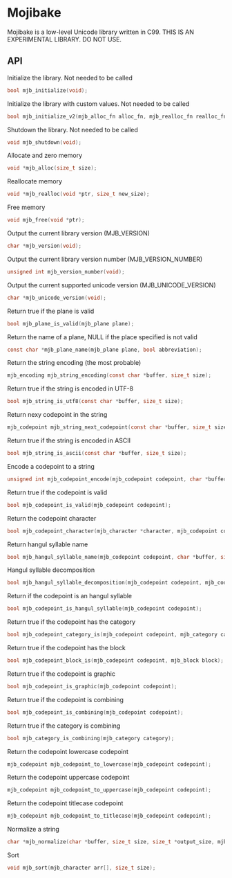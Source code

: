 # Mojibake

Mojibake is a low-level Unicode library written in C99. THIS IS AN EXPERIMENTAL LIBRARY. DO NOT USE.

## API

Initialize the library. Not needed to be called
```c
bool mjb_initialize(void);
```

Initialize the library with custom values. Not needed to be called
```c
bool mjb_initialize_v2(mjb_alloc_fn alloc_fn, mjb_realloc_fn realloc_fn, mjb_free_fn free_fn);
```

Shutdown the library. Not needed to be called
```c
void mjb_shutdown(void);
```

Allocate and zero memory
```c
void *mjb_alloc(size_t size);
```

Reallocate memory
```c
void *mjb_realloc(void *ptr, size_t new_size);
```

Free memory
```c
void mjb_free(void *ptr);
```

Output the current library version (MJB_VERSION)
```c
char *mjb_version(void);
```

Output the current library version number (MJB_VERSION_NUMBER)
```c
unsigned int mjb_version_number(void);
```

Output the current supported unicode version (MJB_UNICODE_VERSION)
```c
char *mjb_unicode_version(void);
```

Return true if the plane is valid
```c
bool mjb_plane_is_valid(mjb_plane plane);
```

Return the name of a plane, NULL if the place specified is not valid
```c
const char *mjb_plane_name(mjb_plane plane, bool abbreviation);
```

Return the string encoding (the most probable)
```c
mjb_encoding mjb_string_encoding(const char *buffer, size_t size);
```

Return true if the string is encoded in UTF-8
```c
bool mjb_string_is_utf8(const char *buffer, size_t size);
```

Return nexy codepoint in the string
```c
mjb_codepoint mjb_string_next_codepoint(const char *buffer, size_t size, size_t *next);
```

Return true if the string is encoded in ASCII
```c
bool mjb_string_is_ascii(const char *buffer, size_t size);
```

Encode a codepoint to a string
```c
unsigned int mjb_codepoint_encode(mjb_codepoint codepoint, char *buffer, size_t size, mjb_encoding encoding);
```

Return true if the codepoint is valid
```c
bool mjb_codepoint_is_valid(mjb_codepoint codepoint);
```

Return the codepoint character
```c
bool mjb_codepoint_character(mjb_character *character, mjb_codepoint codepoint);
```

Return hangul syllable name
```c
bool mjb_hangul_syllable_name(mjb_codepoint codepoint, char *buffer, size_t size);
```

Hangul syllable decomposition
```c
bool mjb_hangul_syllable_decomposition(mjb_codepoint codepoint, mjb_codepoint *codepoints);
```

Return if the codepoint is an hangul syllable
```c
bool mjb_codepoint_is_hangul_syllable(mjb_codepoint codepoint);
```

Return true if the codepoint has the category
```c
bool mjb_codepoint_category_is(mjb_codepoint codepoint, mjb_category category);
```

Return true if the codepoint has the block
```c
bool mjb_codepoint_block_is(mjb_codepoint codepoint, mjb_block block);
```

Return true if the codepoint is graphic
```c
bool mjb_codepoint_is_graphic(mjb_codepoint codepoint);
```

Return true if the codepoint is combining
```c
bool mjb_codepoint_is_combining(mjb_codepoint codepoint);
```

Return true if the category is combining
```c
bool mjb_category_is_combining(mjb_category category);
```

Return the codepoint lowercase codepoint
```c
mjb_codepoint mjb_codepoint_to_lowercase(mjb_codepoint codepoint);
```

Return the codepoint uppercase codepoint
```c
mjb_codepoint mjb_codepoint_to_uppercase(mjb_codepoint codepoint);
```

Return the codepoint titlecase codepoint
```c
mjb_codepoint mjb_codepoint_to_titlecase(mjb_codepoint codepoint);
```

Normalize a string
```c
char *mjb_normalize(char *buffer, size_t size, size_t *output_size, mjb_encoding encoding, mjb_normalization form);
```

Sort
```c
void mjb_sort(mjb_character arr[], size_t size);
```
